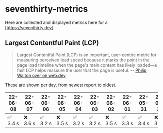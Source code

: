 # seventhirty-metrics

Here are collected and displayed metrics here for a [https://seventhirty.dev].

## Largest Contentful Paint (LCP)

> Largest Contentful Paint (LCP) is an important, user-centric metric for measuring perceived load speed because it marks the point in the page load timeline when the page's main content has likely loaded—a fast LCP helps reassure the user that the page is useful.
-- [Philip Walton over on web.dev](https://web.dev/lcp/)

These are shown per day, from newest report to oldest.

<!-- lcp -->
22-06-08 | 22-06-07 | 22-06-06 | 22-06-05 | 22-06-04 | 22-06-03 | 22-06-02 | 22-06-01 | 22-05-31 | 22-05-30 | 22-05-29 | 22-05-28 | 22-05-27 | 22-05-26 | 22-05-25 | 22-05-24 | 22-05-23 | 22-05-22 | 22-05-21 | 22-05-20 | 22-05-19 | 22-05-18 | 22-05-17 | 22-05-16 | 22-05-15 | 22-05-14 | 22-05-13 | 22-05-12 | 22-05-11 | 22-05-10 | 22-05-09 | 22-05-08 | 22-05-07 | 22-05-06 | 22-05-05 | 22-05-04 | 22-05-03 | 22-05-02 | 22-05-01 | 22-04-30 | 22-04-29 | 22-04-28 | 22-04-27 | 22-04-26 | 22-04-25 | 22-04-24 | 22-04-23 | 22-04-20 | 22-04-19 | 22-04-18 | 22-04-17 | 22-04-16 | 22-04-15 | 22-04-14 | 22-04-13 | 22-04-12 | 22-04-11 | 22-04-10 | 22-04-09 | 22-04-08 | 22-04-07 | 22-04-06 | 22-04-05 | 22-04-04
---|---|---|---|---|---|---|---|---|---|---|---|---|---|---|---|---|---|---|---|---|---|---|---|---|---|---|---|---|---|---|---|---|---|---|---|---|---|---|---|---|---|---|---|---|---|---|---|---|---|---|---|---|---|---|---|---|---|---|---|---|---|---|---
✅ 3.4 s | ❌ 3.6 s | ✅ 3.2 s | ❌ 3.5 s | ✅ 3.2 s | ✅ 3.2 s | ❌ 3.5 s | ✅ 3.3 s | ✅ 3.4 s | ❌ 3.5 s | ✅ 3.3 s | ✅ 3.3 s | ❌ 3.4 s | ✅ 3.3 s | ❌ 3.5 s | ✅ 2.7 s | ✅ 3.4 s | ✅ 3.4 s | ❌ 3.5 s | ✅ 3.2 s | ✅ 3.5 s | ❌ 3.7 s | ✅ 3.3 s | ❌ 3.4 s | ✅ 2.6 s | ❌ 3.2 s | ✅ 3.2 s | ❌ 3.7 s | ✅ 3.4 s | ✅ 3.4 s | ❌ 3.5 s | ✅ 3.4 s | ❌ 3.5 s | ❌ 3.3 s | ✅ 3.3 s | ✅ 3.3 s | ❌ 3.7 s | ❌ 3.6 s | ✅ 3.3 s | ❌ 3.7 s | ❌ 3.6 s | ❌ 3.6 s | ❌ 3.5 s | ✅ 3.3 s | ✅ 3.4 s | ❌ 3.6 s | ❌ 3.4 s | ❌ 3.4 s | ✅ 3.4 s | ❌ 3.6 s | ❌ 2.7 s | ❌ 2.6 s | ✅ 1.4 s | ❌ 2.8 s | ✅ 2.5 s | ❌ 2.6 s | ✅ 2.5 s | ❌ 3.5 s | ❌ 2.8 s | ❌ 2.6 s | ✅ 2.6 s | ✅ 2.6 s | ✅ 2.6 s | 2.9 s
<!-- /lcp -->

